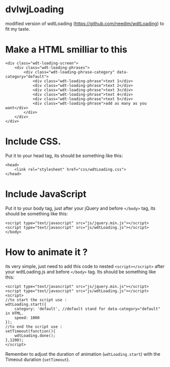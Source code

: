 # dvlwjLoading

modified version of wdtLoading (https://github.com/needim/wdtLoading) to fit my taste.

# Make a HTML smilliar to this

```
<div class="wdt-loading-screen">
	<div class="wdt-loading-phrases">
		<div class="wdt-loading-phrase-category" data-category="default">
			<div class="wdt-loading-phrase">text 1</div>
			<div class="wdt-loading-phrase">text 2</div>
			<div class="wdt-loading-phrase">text 3</div>
			<div class="wdt-loading-phrase">text 4</div>
			<div class="wdt-loading-phrase">text 5</div>
			<div class="wdt-loading-phrase">add as many as you want</div>
		</div>
	</div>
</div>
```

# Include CSS.

Put it to your head tag, its should be something like this:
```
<head>
	<link rel="stylesheet" href="css/wdtLoading.css">
</head>
```

# Include JavaScript

Put it to your body tag, just after your jQuery and before `</body>` tag, its should be something like this:
```
<script type="text/javascript" src="js/jquery.min.js"></script>
<script type="text/javascript" src="js/wdtLoading.js"></script>
</body>
```

# How to animate it ?

its very simple, just need to add this code to nested `<script></script>` after your wdtLoading.js and before `</body>` tag.
Its should be something like this:

```
<script type="text/javascript" src="js/jquery.min.js"></script>
<script type="text/javascript" src="js/wdtLoading.js"></script>
<script>
//to start the script use :
wdtLoading.start({
	category: 'default', //default stand for data-category="default" in HTML.
	speed: 1000
});
//to end the script use :
setTimeout(function(){
	wdtLoading.done();
},1200);
</script>
```

Remember to adjust the duration of animation (`wdtLoading.start`) with the Timeout duration (`setTimeout`).
